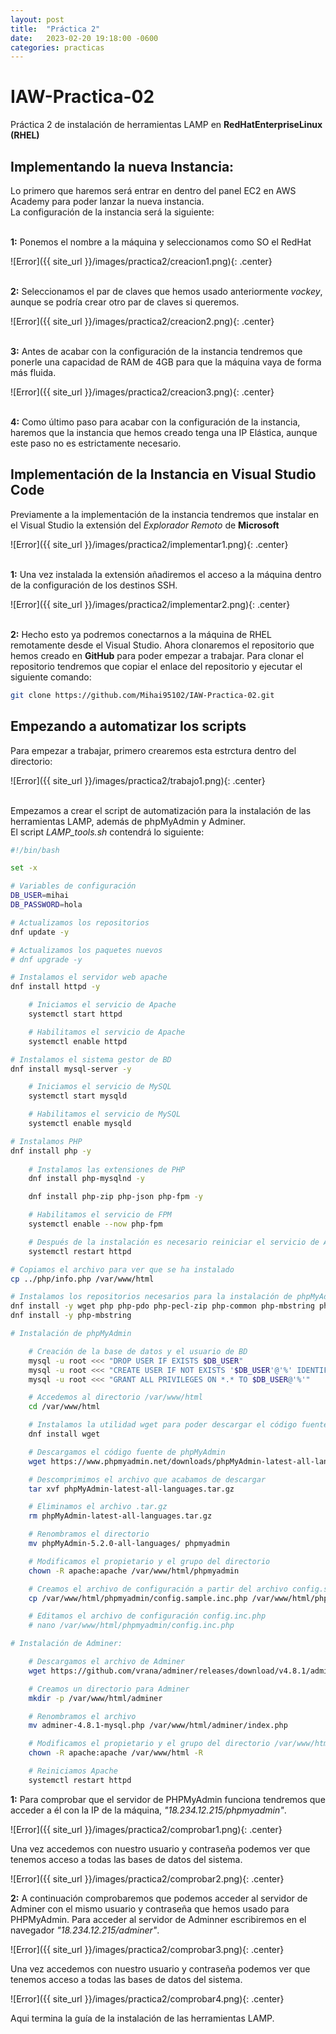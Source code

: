 ```yaml
---
layout: post
title:  "Práctica 2"
date:   2023-02-20 19:18:00 -0600
categories: practicas
---
```

# IAW-Practica-02
Práctica 2 de instalación de herramientas LAMP en __RedHatEnterpriseLinux (RHEL)__

## Implementando la nueva Instancia:
Lo primero que haremos será entrar en dentro del panel EC2 en AWS Academy para poder lanzar la nueva instancia.
\
La configuración de la instancia será la siguiente:

\
__1:__ Ponemos el nombre a la máquina y seleccionamos como SO el RedHat

![Error]({{ site_url }}/images/practica2/creacion1.png){: .center}

\
__2:__ Seleccionamos el par de claves que hemos usado anteriormente *vockey*, aunque se podría crear otro par de claves si queremos.

![Error]({{ site_url }}/images/practica2/creacion2.png){: .center}

\
__3:__ Antes de acabar con la configuración de la instancia tendremos que ponerle una capacidad de RAM de 4GB para que la máquina vaya de forma más fluida.

![Error]({{ site_url }}/images/practica2/creacion3.png){: .center}

\
__4:__ Como último paso para acabar con la configuración de la instancia, haremos que la instancia que hemos creado tenga una IP Elástica, aunque este paso no es estrictamente necesario.


## Implementación de la Instancia en Visual Studio Code

Previamente a la implementación de la instancia tendremos que instalar en el Visual Studio la extensión del *Explorador Remoto* de __Microsoft__

![Error]({{ site_url }}/images/practica2/implementar1.png){: .center}

\
__1:__ Una vez instalada la extensión añadiremos el acceso a la máquina dentro de la configuración de los destinos SSH.

![Error]({{ site_url }}/images/practica2/implementar2.png){: .center}

\
__2:__ Hecho esto ya podremos conectarnos a la máquina de RHEL remotamente desde el Visual Studio. Ahora clonaremos el repositorio que hemos creado en __GitHub__ para poder empezar a trabajar. Para clonar el repositorio tendremos que copiar el enlace del repositorio y ejecutar el siguiente comando:

```bash
git clone https://github.com/Mihai95102/IAW-Practica-02.git
```

## Empezando a automatizar los scripts

Para empezar a trabajar, primero crearemos esta estrctura dentro del directorio:

![Error]({{ site_url }}/images/practica2/trabajo1.png){: .center}

\
Empezamos a crear el script de automatización para la instalación de las herramientas LAMP, además de phpMyAdmin y Adminer.
\
El script *LAMP_tools.sh* contendrá lo siguiente:

```bash
#!/bin/bash

set -x

# Variables de configuración
DB_USER=mihai
DB_PASSWORD=hola

# Actualizamos los repositorios
dnf update -y

# Actualizamos los paquetes nuevos
# dnf upgrade -y

# Instalamos el servidor web apache
dnf install httpd -y

    # Iniciamos el servicio de Apache
    systemctl start httpd

    # Habilitamos el servicio de Apache
    systemctl enable httpd

# Instalamos el sistema gestor de BD
dnf install mysql-server -y

    # Iniciamos el servicio de MySQL
    systemctl start mysqld

    # Habilitamos el servicio de MySQL
    systemctl enable mysqld

# Instalamos PHP
dnf install php -y
    
    # Instalamos las extensiones de PHP
    dnf install php-mysqlnd -y

    dnf install php-zip php-json php-fpm -y

    # Habilitamos el servicio de FPM
    systemctl enable --now php-fpm

    # Después de la instalación es necesario reiniciar el servicio de Apache
    systemctl restart httpd

# Copiamos el archivo para ver que se ha instalado
cp ../php/info.php /var/www/html

# Instalamos los repositorios necesarios para la instalación de phpMyAdmin
dnf install -y wget php php-pdo php-pecl-zip php-common php-mbstring php-cli php-xml tar
dnf install -y php-mbstring

# Instalación de phpMyAdmin

    # Creación de la base de datos y el usuario de BD
    mysql -u root <<< "DROP USER IF EXISTS $DB_USER"
    mysql -u root <<< "CREATE USER IF NOT EXISTS '$DB_USER'@'%' IDENTIFIED BY '$DB_PASSWORD'"
    mysql -u root <<< "GRANT ALL PRIVILEGES ON *.* TO $DB_USER@'%'"

    # Accedemos al directorio /var/www/html
    cd /var/www/html

    # Instalamos la utilidad wget para poder descargar el código fuente de phpMyAdmin
    dnf install wget

    # Descargamos el código fuente de phpMyAdmin
    wget https://www.phpmyadmin.net/downloads/phpMyAdmin-latest-all-languages.tar.gz

    # Descomprimimos el archivo que acabamos de descargar
    tar xvf phpMyAdmin-latest-all-languages.tar.gz

    # Eliminamos el archivo .tar.gz
    rm phpMyAdmin-latest-all-languages.tar.gz

    # Renombramos el directorio
    mv phpMyAdmin-5.2.0-all-languages/ phpmyadmin

    # Modificamos el propietario y el grupo del directorio
    chown -R apache:apache /var/www/html/phpmyadmin

    # Creamos el archivo de configuración a partir del archivo config.sample.inc.php
    cp /var/www/html/phpmyadmin/config.sample.inc.php /var/www/html/phpmyadmin/config.inc.php

    # Editamos el archivo de configuración config.inc.php
    # nano /var/www/html/phpmyadmin/config.inc.php

# Instalación de Adminer:

    # Descargamos el archivo de Adminer
    wget https://github.com/vrana/adminer/releases/download/v4.8.1/adminer-4.8.1-mysql.php

    # Creamos un directorio para Adminer
    mkdir -p /var/www/html/adminer

    # Renombramos el archivo
    mv adminer-4.8.1-mysql.php /var/www/html/adminer/index.php

    # Modificamos el propietario y el grupo del directorio /var/www/html
    chown -R apache:apache /var/www/html -R

    # Reiniciamos Apache
    systemctl restart httpd
```
__1:__ Para comprobar que el servidor de PHPMyAdmin funciona tendremos que acceder a él con la IP de la máquina, *"18.234.12.215/phpmyadmin"*.

![Error]({{ site_url }}/images/practica2/comprobar1.png){: .center}

Una vez accedemos con nuestro usuario y contraseña podemos ver que tenemos acceso a todas las bases de datos del sistema.

![Error]({{ site_url }}/images/practica2/comprobar2.png){: .center}

__2:__ A continuación comprobaremos que podemos acceder al servidor de Adminer con el mismo usuario y contraseña que hemos usado para PHPMyAdmin. Para acceder al servidor de Adminner escribiremos en el navegador *"18.234.12.215/adminer"*.

![Error]({{ site_url }}/images/practica2/comprobar3.png){: .center}

Una vez accedemos con nuestro usuario y contraseña podemos ver que tenemos acceso a todas las bases de datos del sistema.

![Error]({{ site_url }}/images/practica2/comprobar4.png){: .center}

Aqui termina la guía de la instalación de las herramientas LAMP.